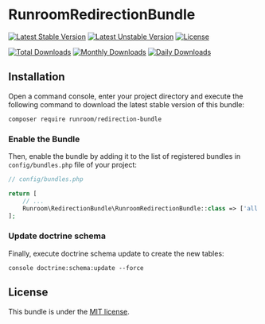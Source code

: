 RunroomRedirectionBundle
========================

[![Latest Stable Version](https://poser.pugx.org/runroom/redirection-bundle/v/stable)](https://packagist.org/packages/runroom/redirection-bundle)
[![Latest Unstable Version](https://poser.pugx.org/runroom/redirection-bundle/v/unstable)](https://packagist.org/packages/runroom/redirection-bundle)
[![License](https://poser.pugx.org/runroom/redirection-bundle/license)](https://packagist.org/packages/runroom/redirection-bundle)

[![Total Downloads](https://poser.pugx.org/runroom/redirection-bundle/downloads)](https://packagist.org/packages/runroom/redirection-bundle)
[![Monthly Downloads](https://poser.pugx.org/runroom/redirection-bundle/d/monthly)](https://packagist.org/packages/runroom/redirection-bundle)
[![Daily Downloads](https://poser.pugx.org/runroom/redirection-bundle/d/daily)](https://packagist.org/packages/runroom/redirection-bundle)

## Installation

Open a command console, enter your project directory and execute the following command to download the latest stable version of this bundle:

```
composer require runroom/redirection-bundle
```

### Enable the Bundle

Then, enable the bundle by adding it to the list of registered bundles in `config/bundles.php` file of your project:

```php
// config/bundles.php

return [
    // ...
    Runroom\RedirectionBundle\RunroomRedirectionBundle::class => ['all' => true],
];
```

### Update doctrine schema

Finally, execute doctrine schema update to create the new tables:

```
console doctrine:schema:update --force
```

## License

This bundle is under the [MIT license](LICENSE.md).
